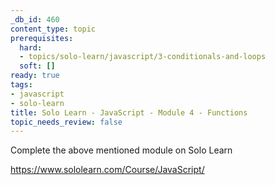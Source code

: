 ```yaml
---
_db_id: 460
content_type: topic
prerequisites:
  hard:
  - topics/solo-learn/javascript/3-conditionals-and-loops
  soft: []
ready: true
tags:
- javascript
- solo-learn
title: Solo Learn - JavaScript - Module 4 - Functions
topic_needs_review: false
---
```


Complete the above mentioned module on Solo Learn

https://www.sololearn.com/Course/JavaScript/